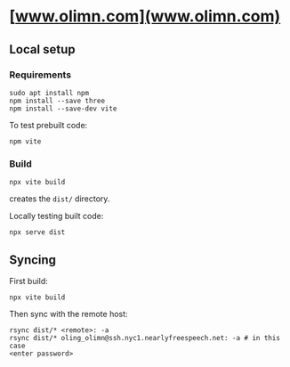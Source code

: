 # [www.olimn.com](www.olimn.com)

## Local setup
### Requirements
```
sudo apt install npm
npm install --save three
npm install --save-dev vite
```
To test prebuilt code:
```
npm vite
```

### Build
```
npx vite build
```
creates the `dist/` directory.

Locally testing built code:
```
npx serve dist
```

## Syncing
First build:
```
npx vite build
```
Then sync with the remote host:
```
rsync dist/* <remote>: -a
rsync dist/* oling_olimn@ssh.nyc1.nearlyfreespeech.net: -a # in this case
<enter password>
```

